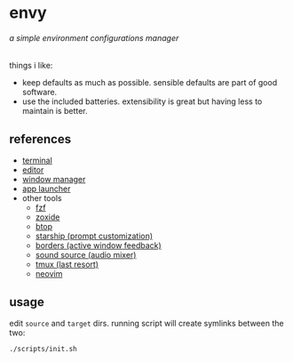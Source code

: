 # envy
###### a simple environment configurations manager

things i like:
- keep defaults as much as possible. sensible defaults are part of good software.
- use the included batteries. extensibility is great but having less to maintain is better.

## references
- [terminal](https://ghostty.org/)
- [editor](https://zed.dev/)
- [window manager](https://nikitabobko.github.io/AeroSpace/guide)
- [app launcher](https://github.com/mikker/LeaderKey.app)
- other tools
  - [fzf](https://github.com/junegunn/fzf)
  - [zoxide](https://github.com/ajeetdsouza/zoxide)
  - [btop](https://github.com/aristocratos/btop)
  - [starship (prompt customization)](https://starship.rs/)
  - [borders (active window feedback)](https://github.com/FelixKratz/JankyBorders)
  - [sound source (audio mixer)](https://www.rogueamoeba.com/soundsource/)
  - [tmux (last resort)](https://github.com/tmux/tmux)
  - [neovim](https://neovim.io/)

## usage
edit `source` and `target` dirs. running script will create symlinks between the two:
```sh
./scripts/init.sh
```